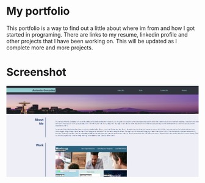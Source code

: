 # My portfolio

This portfolio is a way to find out a little about where im from and how I got started in programing. There are links to my resume, linkedin profile and other projects that I have been working on. This will be updated as I complete more and more projects. 

# Screenshot

![Screenshot of my profile](assets/img/screenshot.png)
